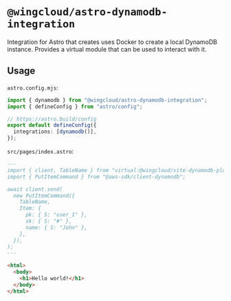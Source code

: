 # `@wingcloud/astro-dynamodb-integration`

Integration for Astro that creates uses Docker to create a local DynamoDB instance. Provides a virtual module that can be used to interact with it.

## Usage

`astro.config.mjs`:

```ts
import { dynamodb } from "@wingcloud/astro-dynamodb-integration";
import { defineConfig } from "astro/config";

// https://astro.build/config
export default defineConfig({
  integrations: [dynamodb()],
});
```

`src/pages/index.astro`:

```markdown
---
import { client, TableName } from "virtual:@wingcloud/vite-dynamodb-plugin";
import { PutItemCommand } from "@aws-sdk/client-dynamodb";

await client.send(
  new PutItemCommand({
    TableName,
    Item: {
      pk: { S: "user_1" },
      sk: { S: "#" },
      name: { S: "John" },
    },
  }),
);
---

<html>
  <body>
    <h1>Hello world!</h1>
  </body>
</html>
```
